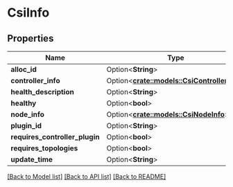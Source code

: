 # CsiInfo

## Properties

| Name                           | Type                                                                 | Description | Notes      |
| ------------------------------ | -------------------------------------------------------------------- | ----------- | ---------- |
| **alloc_id**                   | Option<**String**>                                                   |             | [optional] |
| **controller_info**            | Option<[**crate::models::CsiControllerInfo**](CSIControllerInfo.md)> |             | [optional] |
| **health_description**         | Option<**String**>                                                   |             | [optional] |
| **healthy**                    | Option<**bool**>                                                     |             | [optional] |
| **node_info**                  | Option<[**crate::models::CsiNodeInfo**](CSINodeInfo.md)>             |             | [optional] |
| **plugin_id**                  | Option<**String**>                                                   |             | [optional] |
| **requires_controller_plugin** | Option<**bool**>                                                     |             | [optional] |
| **requires_topologies**        | Option<**bool**>                                                     |             | [optional] |
| **update_time**                | Option<**String**>                                                   |             | [optional] |

[[Back to Model list]](../README.md#documentation-for-models)
[[Back to API list]](../README.md#documentation-for-api-endpoints)
[[Back to README]](../README.md)

